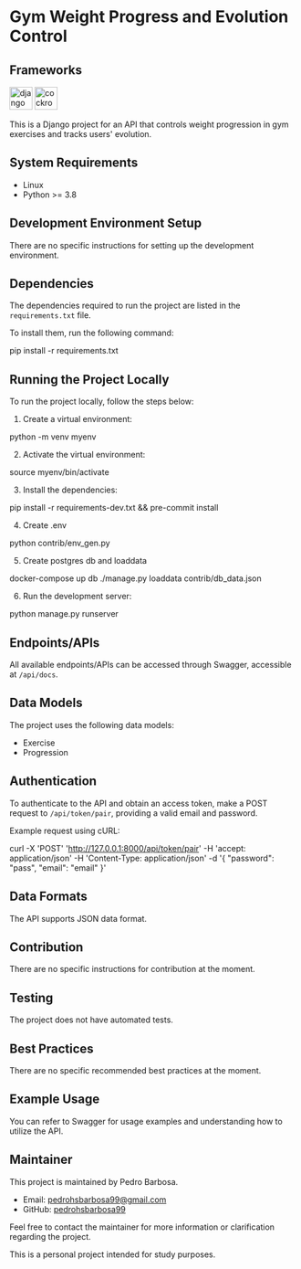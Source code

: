 # Gym Weight Progress and Evolution Control

## Frameworks

<img src="https://cdn.worldvectorlogo.com/logos/django.svg" alt="django" width="40" height="40"/>
<img src="https://cdn.worldvectorlogo.com/logos/cockroachdb.svg" alt="cockroachdb" width="40" height="40"/>

This is a Django project for an API that controls weight progression in gym exercises and tracks users' evolution.

## System Requirements

- Linux
- Python >= 3.8

## Development Environment Setup

There are no specific instructions for setting up the development environment.

## Dependencies

The dependencies required to run the project are listed in the `requirements.txt` file.

To install them, run the following command:

pip install -r requirements.txt

## Running the Project Locally

To run the project locally, follow the steps below:

1. Create a virtual environment:

python -m venv myenv

2. Activate the virtual environment:

source myenv/bin/activate

3. Install the dependencies:

pip install -r requirements-dev.txt && pre-commit install

4. Create .env

python contrib/env_gen.py

5. Create postgres db and loaddata

docker-compose up db
./manage.py loaddata contrib/db_data.json

6. Run the development server:

python manage.py runserver

## Endpoints/APIs

All available endpoints/APIs can be accessed through Swagger, accessible at `/api/docs`.

## Data Models

The project uses the following data models:

- Exercise
- Progression

## Authentication

To authenticate to the API and obtain an access token, make a POST request to `/api/token/pair`, providing a valid email and password.

Example request using cURL:

curl -X 'POST'
'http://127.0.0.1:8000/api/token/pair'
-H 'accept: application/json'
-H 'Content-Type: application/json'
-d '{
"password": "pass",
"email": "email"
}'

## Data Formats

The API supports JSON data format.

## Contribution

There are no specific instructions for contribution at the moment.

## Testing

The project does not have automated tests.

## Best Practices

There are no specific recommended best practices at the moment.

## Example Usage

You can refer to Swagger for usage examples and understanding how to utilize the API.

## Maintainer

This project is maintained by Pedro Barbosa.

- Email: pedrohsbarbosa99@gmail.com
- GitHub: [pedrohsbarbosa99](https://github.com/pedrohsbarbosa99)

Feel free to contact the maintainer for more information or clarification regarding the project.

This is a personal project intended for study purposes.
